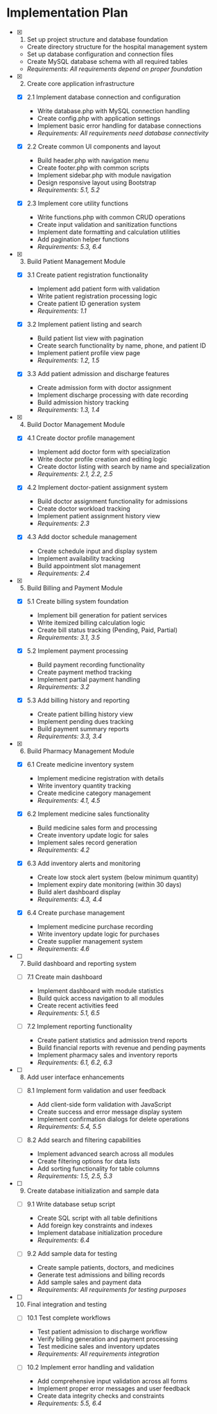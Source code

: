 # Implementation Plan

- [x] 1. Set up project structure and database foundation





  - Create directory structure for the hospital management system
  - Set up database configuration and connection files
  - Create MySQL database schema with all required tables
  - _Requirements: All requirements depend on proper foundation_

- [x] 2. Create core application infrastructure





  - [x] 2.1 Implement database connection and configuration


    - Write database.php with MySQL connection handling
    - Create config.php with application settings
    - Implement basic error handling for database connections
    - _Requirements: All requirements need database connectivity_

  - [x] 2.2 Create common UI components and layout


    - Build header.php with navigation menu
    - Create footer.php with common scripts
    - Implement sidebar.php with module navigation
    - Design responsive layout using Bootstrap
    - _Requirements: 5.1, 5.2_

  - [x] 2.3 Implement core utility functions


    - Write functions.php with common CRUD operations
    - Create input validation and sanitization functions
    - Implement date formatting and calculation utilities
    - Add pagination helper functions
    - _Requirements: 5.3, 6.4_

- [x] 3. Build Patient Management Module




  - [x] 3.1 Create patient registration functionality


    - Implement add patient form with validation
    - Write patient registration processing logic
    - Create patient ID generation system
    - _Requirements: 1.1_

  - [x] 3.2 Implement patient listing and search


    - Build patient list view with pagination
    - Create search functionality by name, phone, and patient ID
    - Implement patient profile view page
    - _Requirements: 1.2, 1.5_

  - [x] 3.3 Add patient admission and discharge features


    - Create admission form with doctor assignment
    - Implement discharge processing with date recording
    - Build admission history tracking
    - _Requirements: 1.3, 1.4_

- [x] 4. Build Doctor Management Module






  - [x] 4.1 Create doctor profile management



    - Implement add doctor form with specialization
    - Write doctor profile creation and editing logic
    - Create doctor listing with search by name and specialization
    - _Requirements: 2.1, 2.2, 2.5_

  - [x] 4.2 Implement doctor-patient assignment system





    - Build doctor assignment functionality for admissions
    - Create doctor workload tracking
    - Implement patient assignment history view
    - _Requirements: 2.3_

  - [x] 4.3 Add doctor schedule management




    - Create schedule input and display system
    - Implement availability tracking
    - Build appointment slot management
    - _Requirements: 2.4_

- [x] 5. Build Billing and Payment Module




  - [x] 5.1 Create billing system foundation


    - Implement bill generation for patient services
    - Write itemized billing calculation logic
    - Create bill status tracking (Pending, Paid, Partial)
    - _Requirements: 3.1, 3.5_

  - [x] 5.2 Implement payment processing


    - Build payment recording functionality
    - Create payment method tracking
    - Implement partial payment handling
    - _Requirements: 3.2_

  - [x] 5.3 Add billing history and reporting


    - Create patient billing history view
    - Implement pending dues tracking
    - Build payment summary reports
    - _Requirements: 3.3, 3.4_

- [x] 6. Build Pharmacy Management Module









  - [x] 6.1 Create medicine inventory system

    - Implement medicine registration with details
    - Write inventory quantity tracking
    - Create medicine category management
    - _Requirements: 4.1, 4.5_


  - [x] 6.2 Implement medicine sales functionality

    - Build medicine sales form and processing
    - Create inventory update logic for sales
    - Implement sales record generation
    - _Requirements: 4.2_

  - [x] 6.3 Add inventory alerts and monitoring


    - Create low stock alert system (below minimum quantity)
    - Implement expiry date monitoring (within 30 days)
    - Build alert dashboard display
    - _Requirements: 4.3, 4.4_

  - [x] 6.4 Create purchase management


    - Implement medicine purchase recording
    - Write inventory update logic for purchases
    - Create supplier management system
    - _Requirements: 4.6_

- [ ] 7. Build dashboard and reporting system
  - [ ] 7.1 Create main dashboard
    - Implement dashboard with module statistics
    - Build quick access navigation to all modules
    - Create recent activities feed
    - _Requirements: 5.1, 6.5_

  - [ ] 7.2 Implement reporting functionality
    - Create patient statistics and admission trend reports
    - Build financial reports with revenue and pending payments
    - Implement pharmacy sales and inventory reports
    - _Requirements: 6.1, 6.2, 6.3_

- [ ] 8. Add user interface enhancements
  - [ ] 8.1 Implement form validation and user feedback
    - Add client-side form validation with JavaScript
    - Create success and error message display system
    - Implement confirmation dialogs for delete operations
    - _Requirements: 5.4, 5.5_

  - [ ] 8.2 Add search and filtering capabilities
    - Implement advanced search across all modules
    - Create filtering options for data lists
    - Add sorting functionality for table columns
    - _Requirements: 1.5, 2.5, 5.3_

- [ ] 9. Create database initialization and sample data
  - [ ] 9.1 Write database setup script
    - Create SQL script with all table definitions
    - Add foreign key constraints and indexes
    - Implement database initialization procedure
    - _Requirements: 6.4_

  - [ ] 9.2 Add sample data for testing
    - Create sample patients, doctors, and medicines
    - Generate test admissions and billing records
    - Add sample sales and payment data
    - _Requirements: All requirements for testing purposes_

- [ ] 10. Final integration and testing
  - [ ] 10.1 Test complete workflows
    - Test patient admission to discharge workflow
    - Verify billing generation and payment processing
    - Test medicine sales and inventory updates
    - _Requirements: All requirements integration_

  - [ ] 10.2 Implement error handling and validation
    - Add comprehensive input validation across all forms
    - Implement proper error messages and user feedback
    - Create data integrity checks and constraints
    - _Requirements: 5.5, 6.4_